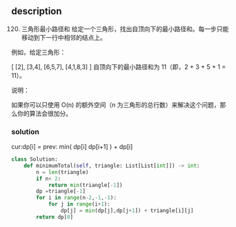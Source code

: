 ## description
120. 三角形最小路径和
给定一个三角形，找出自顶向下的最小路径和。每一步只能移动到下一行中相邻的结点上。

例如，给定三角形：

[
     [2],
    [3,4],
   [6,5,7],
  [4,1,8,3]
]
自顶向下的最小路径和为 11（即，2 + 3 + 5 + 1 = 11）。

说明：

如果你可以只使用 O(n) 的额外空间（n 为三角形的总行数）来解决这个问题，那么你的算法会很加分。

### solution
cur:dp[i] = prev:  min( dp[i] dp[i+1] ) + dp[i]

```python
class Solution:
    def minimumTotal(self, triangle: List[List[int]]) -> int:
        n = len(triangle)
        if n< 2:
            return min(triangle[-1])
        dp =triangle[-1]
        for i in range(n-2,-1,-1):
            for j in range(i+1):
                dp[j] = min(dp[j],dp[j+1]) + triangle[i][j]
        return dp[0]
```